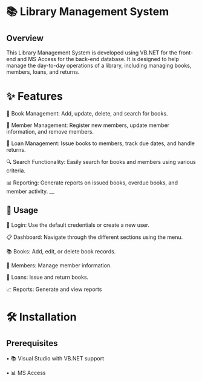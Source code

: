 # 📚 Library Management System

## Overview

This Library Management System is developed using VB.NET for the front-end and MS Access for the back-end database. It is designed to help manage the day-to-day operations of a library, including managing books, members, loans, and returns.

# ✨ Features

📖 Book Management: Add, update, delete, and search for books. 

👥 Member Management: Register new members, update member information, and remove members.

📅 Loan Management: Issue books to members, track due dates, and handle returns.

🔍 Search Functionality: Easily search for books and members using various criteria.

📊 Reporting: Generate reports on issued books, overdue books, and member activity.
__
## 🚀 Usage

🔑 Login: Use the default credentials or create a new user.

📋 Dashboard: Navigate through the different sections using the menu.

📚 Books: Add, edit, or delete book records.

👤 Members: Manage member information.

🔄 Loans: Issue and return books.

📈 Reports: Generate and view reports

# 🛠️ Installation

## Prerequisites

• 📚 Visual Studio with VB.NET support 

• 📊 MS Access 







